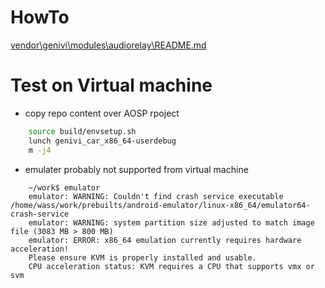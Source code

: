 # HowTo
[vendor\genivi\modules\audiorelay\README.md](vendor\genivi\modules\audiorelay\README.md)

# Test on Virtual machine
* copy repo content over AOSP rpoject

```bash
    source build/envsetup.sh
    lunch genivi_car_x86_64-userdebug
    m -j4
```

* emulater probably not supported from virtual machine

```console
    ~/work$ emulator
    emulator: WARNING: Couldn't find crash service executable /home/wass/work/prebuilts/android-emulator/linux-x86_64/emulator64-crash-service
    emulator: WARNING: system partition size adjusted to match image file (3083 MB > 800 MB)
    emulator: ERROR: x86_64 emulation currently requires hardware acceleration!
    Please ensure KVM is properly installed and usable.
    CPU acceleration status: KVM requires a CPU that supports vmx or svm
```
